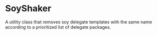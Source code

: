 # SoyShaker
A utility class that removes soy delegate templates with the same name according to a prioritized  list of delegate packages. 

